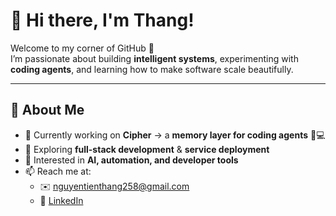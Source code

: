 # 👋 Hi there, I'm Thang!  

Welcome to my corner of GitHub 🚀  
I’m passionate about building **intelligent systems**, experimenting with **coding agents**, and learning how to make software scale beautifully.  

---

## 🌟 About Me  
- 🔭 Currently working on **Cipher** → a **memory layer for coding agents** 🧠💻  
- 🌱 Exploring **full-stack development** & **service deployment**  
- 🎯 Interested in **AI, automation, and developer tools**  
- 📫 Reach me at:  
  - ✉️ [nguyentienthang258@gmail.com](mailto:nguyentienthang258@gmail.com)  
  - 💼 [LinkedIn](https://www.linkedin.com/in/thangnt2508/)
